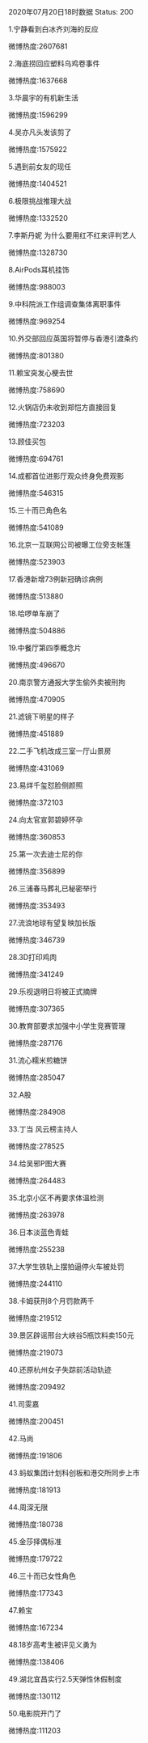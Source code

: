 2020年07月20日18时数据
Status: 200

1.宁静看到白冰齐刘海的反应

微博热度:2607681

2.海底捞回应塑料乌鸡卷事件

微博热度:1637668

3.华晨宇的有机新生活

微博热度:1596299

4.吴亦凡头发该剪了

微博热度:1575922

5.遇到前女友的现任

微博热度:1404521

6.极限挑战推理大战

微博热度:1332520

7.李斯丹妮 为什么要用红不红来评判艺人

微博热度:1328730

8.AirPods耳机挂饰

微博热度:988003

9.中科院派工作组调查集体离职事件

微博热度:969254

10.外交部回应英国将暂停与香港引渡条约

微博热度:801380

11.赖宝突发心梗去世

微博热度:758690

12.火锅店仍未收到郑恺方直接回复

微博热度:723203

13.顾佳买包

微博热度:694761

14.成都首位进影厅观众终身免费观影

微博热度:546315

15.三十而已角色名

微博热度:541089

16.北京一互联网公司被曝工位旁支帐篷

微博热度:523903

17.香港新增73例新冠确诊病例

微博热度:513880

18.哈啰单车崩了

微博热度:504886

19.中餐厅第四季概念片

微博热度:496670

20.南京警方通报大学生偷外卖被刑拘

微博热度:470905

21.滤镜下明星的样子

微博热度:451889

22.二手飞机改成三室一厅山景房

微博热度:431069

23.易烊千玺怼脸侧颜照

微博热度:372103

24.向太官宣郭碧婷怀孕

微博热度:360853

25.第一次去迪士尼的你

微博热度:356899

26.三浦春马葬礼已秘密举行

微博热度:353493

27.流浪地球有望复映加长版

微博热度:346739

28.3D打印鸡肉

微博热度:341249

29.乐视退明日将被正式摘牌

微博热度:307365

30.教育部要求加强中小学生竞赛管理

微博热度:287176

31.流心糯米煎糖饼

微博热度:285047

32.A股

微博热度:284908

33.丁当 风云榜主持人

微博热度:278525

34.给吴邪P图大赛

微博热度:264483

35.北京小区不再要求体温检测

微博热度:263978

36.日本淡蓝色青蛙

微博热度:255238

37.大学生铁轨上摆拍逼停火车被处罚

微博热度:244110

38.卡姆获刑8个月罚款两千

微博热度:219512

39.景区辟谣邢台大峡谷5瓶饮料卖150元

微博热度:219073

40.还原杭州女子失踪前活动轨迹

微博热度:209492

41.司雯嘉

微博热度:200451

42.马尚

微博热度:191806

43.蚂蚁集团计划科创板和港交所同步上市

微博热度:181913

44.周深无限

微博热度:180738

45.金莎择偶标准

微博热度:179722

46.三十而已女性角色

微博热度:177343

47.赖宝

微博热度:167234

48.18岁高考生被评见义勇为

微博热度:138406

49.湖北宜昌实行2.5天弹性休假制度

微博热度:130112

50.电影院开门了

微博热度:111203

